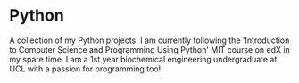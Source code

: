 # Python
A collection of my Python projects. I am currently following the 'Introduction to Computer Science and Programming Using Python' MIT course on edX in my spare time. I am a 1st year biochemical engineering undergraduate at UCL with a passion for programming too!
